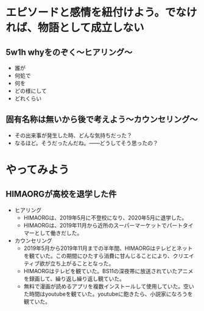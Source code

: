 # エピソードと感情を紐付けよう。でなければ、物語として成立しない
## 5w1h whyをのぞく～ヒアリング～
- 誰が
- 何処で
- 何を
- どの様にして
- どれくらい
## 固有名称は無いから後で考えよう～カウンセリング～
- その出来事が発生した時、どんな気持ちだった？
- なるほど。そうだったんだね。――どうしてそう思ったの？

# やってみよう
## HIMAORGが高校を退学した件
- ヒアリング
    - HIMAORGは、2019年5月に不登校になり、2020年5月に退学した。
    - HIMAORGは、2019年11月から近所のスーパーマーケットでパートタイマーとして働きだした。
- カウンセリング
    - 2019年5月から2019年11月までの半年間、HIMAORGはテレビとネットを観ていた。この期間にひたすら消費に甘んじることにより、クリエイティブ欲が立ち上がることとなった。
    - HIMAORGはテレビを観ていた。BS11の深夜帯に放送されていたアニメを録画して、繰り返し繰り返し観ていた。
    - 無料で漫画が読めるアプリを複数インストールして使用していた。空いた時間はyoutubeを観ていた。youtubeに飽きたら、小説家になろうを観ていた。